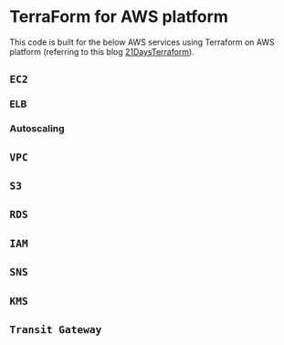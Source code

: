 # TerraForm for AWS platform
This code is built for the below AWS services using Terraform on AWS platform (referring to this blog [21DaysTerraform](http://100daysofdevops.com/21-days-of-aws-using-terraform-day-21/)).

## `EC2`
### ELB
### Autoscaling
## `VPC`
## `S3`
## `RDS`
## `IAM`
## `SNS`
## `KMS`
## `Transit Gateway`

